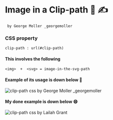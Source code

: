 # Image in a Clip-path 🥇 ✍️
``` by George Moller _georgemoller```

### CSS property
`clip-path : url(#clip-path)`

####  This involves the following

```
<img>  +  <svg> = image-in-the-svg-path

```

#### Example of its usage is down below 🥇
<img src="./images/FB0e2mBXIAQoLUD.jpg" alt="clip-path css by George Moller _georgemoller" />



#### My done example is down below :smile:
<img src=""  alt="clip-path css by Lailah Grant" />

